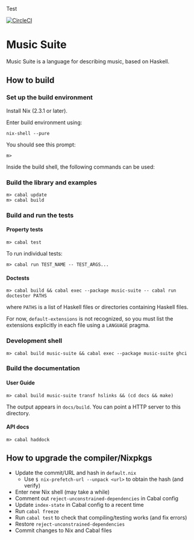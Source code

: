 Test

[![CircleCI](https://circleci.com/gh/hanshoglund/music-suite.svg?style=svg)](https://circleci.com/gh/hanshoglund/music-suite)

# Music Suite

Music Suite is a language for describing music, based on Haskell.

<!-- See <http://music-suite.github.io>. -->


## How to build

### Set up the build environment

Install Nix (2.3.1 or later).

Enter build environment using:

```
nix-shell --pure
```

You should see this prompt:

```
m>
```

Inside the build shell, the following commands can be used:

### Build the library and examples

```
m> cabal update
m> cabal build
```

### Build and run the tests

#### Property tests

```
m> cabal test
```

To run individual tests:

```
m> cabal run TEST_NAME -- TEST_ARGS...
```

#### Doctests

```
m> cabal build && cabal exec --package music-suite -- cabal run doctester PATHS
```

where `PATHS` is a list of Haskell files or directories containing Haskell files.

For now, `default-extensions` is not recognized, so you must list the extensions
explicitly in each file using a `LANGUAGE` pragma.

### Development shell

```
m> cabal build music-suite && cabal exec --package music-suite ghci
```

### Build the documentation

#### User Guide

```
m> cabal build music-suite transf hslinks && (cd docs && make)
```

The output appears in `docs/build`. You can point a HTTP server to this directory.

#### API docs

```
m> cabal haddock
```


## How to upgrade the compiler/Nixpkgs

- Update the commit/URL and hash in `default.nix`
  - Use `$ nix-prefetch-url --unpack <url>` to obtain the hash (and verify)
- Enter new Nix shell (may take a while)
- Comment out `reject-unconstrained-dependencies` in Cabal config
- Update `index-state` in Cabal config to a recent time
- Run `cabal freeze`
- Run `cabal test` to check that compiling/testing works (and fix errors)
- Restore `reject-unconstrained-dependencies`
- Commit changes to Nix and Cabal files

